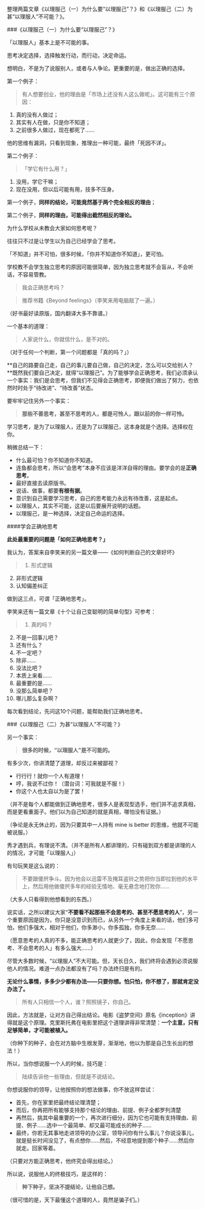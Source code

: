 整理两篇文章《以理服己（一）为什么要“以理服己”？》和《以理服己（二）为甚“以理服人”不可能？》。

###《以理服己（一）为什么要“以理服己”？》


「以理服人」基本上是不可能的事。

思考决定选择，选择触发行动，而行动，决定命运。

想明白，不是为了说服别人，或者与人争论。更重要的是，做出正确的选择。

第一个例子：

> 有人想要创业，他的理由是「市场上还没有人这么做呢」。这可能有三个原因：
1. 真的没有人做过；
2. 其实有人在做，只是你不知道；
3. 之前很多人做过，现在都死了……

他的思维有漏洞，只看到现象，推理出一种可能，最终「死因不详」。

第二个例子：

> 「学它有什么用？」
1. 没用，学它干嘛；
2. 现在没用，但以后可能有用，技多不压身。

第一个例子，**同样的结论，可能竟然基于两个完全相反的理由**；

第二个例子，**同样的理由，可能得出截然相反的理论。**

为什么学校从未教会大家如何思考呢？

往往只不过是让学生以为自己已经学会了思考。

「不知道」并不可怕，很多时候，「你并不知道你不知道」，更可怕。

学校教不会学生独立思考的原因可能很简单，因为独立思考就不会盲从，不会听话，不容易管教。

> 我会正确思考吗？

> 推荐书籍《Beyond feelings》（李笑来用电脑敲了一遍。）


（好书最好读原版，国内翻译大多不靠谱。）

一个基本的道理：

>人家说什么，你就信什么，是不对的。

（对于任何一个判断，第一个问题都是「真的吗？」）

**自己的路要自己走，自己的事儿要自己做，自己的决定，怎么可以交给别人？**既然我们要自己决定，就得“以理服己”。为了能够学会正确思考，我们必须承认一个事实：我们是会思考，但我们不见得会正确思考，即便我们做出了努力，也依然时时处于“待改进”、“待改善”状态。

要牢牢记住另外一个事实：

>**那些不善思考，甚至不思考的人，都是可怜人，跟以前的你一样可怜。**

学习思考，是为了以理服人，还是为了以理服己，这本身就是个选择。选择权在你。

稍微总结一下：

- 什么最可怕？你不知道你不知道。
- 连鱼都会思考，所以“会思考”本身不应该是洋洋自得的理由。要学会的是**正确思考**。
- 最好直接去读原版书。
- 说话、做事，都要**有根有据**。
- 意识到自己需要学习思考，自己的思考能力永远有待改善，这是起点。
- 以理服人，其实不可能，这是以后要展开说明的话题。
- 以理服己，是一种选择，决定自己命运的选择。

####学会正确地思考

**此处最重要的问题是「如何正确地思考？」**

我认为，答案来自李笑来的另一篇文章——《如何判断自己的文章好坏》

>1. 形式逻辑
2. 非形式逻辑
3. 认知偏差纠正

做到这三点，可谓「正确地思考」。

李笑来还有一篇文章《十个让自己变聪明的简单句型》可参考：

> 1. 真的吗？
2. 不是一回事儿吧？
3. 还有什么？
4. 不一定吧？
5. 除非……
6. 没法比吧？
7. 本质上来看……
8. 最重要的是……
9. 没那么简单吧？
10. 哪儿那么复杂啊？

每次看到结论，先问这10个问题，能帮助我们正确地思考。

###《以理服己（二）为甚“以理服人”不可能？》

另一个事实：

> **很多的时候，“以理服人”是不可能的。**

有多少次，你讲清楚了道理，却反过来被鄙视？

- 行行行！就你一个人有道理！
- 哼，我说不过你！（潜台词：可我就是不服！）
- 你这个人也太自以为是了罢！

（并不是每个人都能做到正确地思考，很多人是表现型选手，他们并不追求真相，而是更看重面子。他们以为自己知道的就是真相，哪怕没有证据。）

（争论是永无休止的，因为只要其中一人持有 mine is better 的思维，他就不可能被说服。）

秀才遇到兵，有理说不清。（并不是所有人都讲理的，只有碰到双方都是讲理的人的情况，才可能「以理服人」）

有句玩笑是这么说的：

>不要跟傻屄争斗。因为他会以迅雷不及掩耳盗铃之势把你当即拉到他的水平上，然后用他做傻屄多年的经验无情地、毫无悬念地打败你……

（大多人只看得到他想看到的东西。）

说实话，之所以建议大家“**不要看不起那些不会思考的、甚至不愿思考的人**”，另一个重要原因是因为，你只是没意识到而已，从另外一个角度上来看的话，他们多可怕，他们多强大，相对于他们，你多渺小，你多孤独，你多无奈……

（愿意思考的人真的不多，能正确思考的人就更少了，因此，你会发现「不愿思考、不会思考的人」有多么强大……）

尽管大多数时候，“以理服人”不大可能。但，天长日久，我们终将会遇到必须说服他人的情况。难道一点办法都没有了吗？办法终归是有的。

**无论什么事情，多多少少都有办法——只要你想。怕只怕，你不想了，那就肯定没办法了。**

> 所有人只相信一个人，谁？照照镜子，你自己。

因此，方法就是，让对方自己得出结论。电影《盗梦空间》原名《inception》讲得就是这个原理。克里斯托弗在电影里把这个道理讲得非常清楚：**一个主意，只有足够简单，才可能被植入。**

（你种下的种子，会在对方脑中生根发芽，渐渐地，他以为那是自己生长出的想法！）

所以，当你想说服一个人的时候，技巧是：

> 陆续告诉他一些理由，但就是不说结论。

你想说服你的领导，让他按照你的想法做事，你不放这样尝试：

- 首先，你在家里把最终结论理清楚；
- 而后，你再把所有能够支持那个结论的理由、前提、例子全都罗列清楚
- 再然后，挑其中最重要的一个，再次进行细分，因为它也可能有支持理由、前提、例子……选中一个最简单、却又最可能成长的种子……
-  最终，你若无其事地走进领导的办公室，领导问你有什么事儿？你说没事儿，就是挺长时间没见了，有点想你……然后，不经意地提到那个种子……然后你就走。回家等着。

（只要对方能正确思考，他终究会得出结论。）

所以说，说服他人的终极技巧，是这样的：

> **种下种子，坚决不提结论，让他自己想。**

（很可惜的是，天下最懂这个道理的人，竟然是骗子们。）
